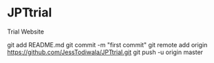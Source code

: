 # JPTtrial
Trial Website

git add README.md
git commit -m "first commit"
git remote add origin https://github.com/JessTodiwala/JPTtrial.git
git push -u origin master

